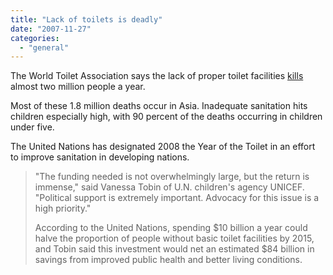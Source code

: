 ```yaml
---
title: "Lack of toilets is deadly"
date: "2007-11-27"
categories: 
  - "general"
---
```


The World Toilet Association says the lack of proper toilet facilities [kills](http://www.canada.com/topics/bodyandhealth/story.html?id=4ef783f2-654a-4232-b2b8-40dd394dfa08&k=51097) almost two million people a year.

Most of these 1.8 million deaths occur in Asia. Inadequate sanitation hits children especially high, with 90 percent of the deaths occurring in children under five.

The United Nations has designated 2008 the Year of the Toilet in an effort to improve sanitation in developing nations.

> "The funding needed is not overwhelmingly large, but the return is immense," said Vanessa Tobin of U.N. children's agency UNICEF. "Political support is extremely important. Advocacy for this issue is a high priority."
> 
> According to the United Nations, spending $10 billion a year could halve the proportion of people without basic toilet facilities by 2015, and Tobin said this investment would net an estimated $84 billion in savings from improved public health and better living conditions.
